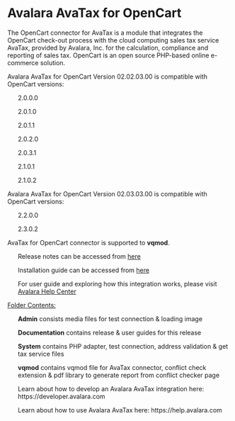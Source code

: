 # Avalara AvaTax for OpenCart
The OpenCart connector for AvaTax is a module that integrates the OpenCart check-out process with the cloud computing sales tax service AvaTax, provided by Avalara, Inc. for the calculation, compliance and reporting of sales tax. OpenCart is an open source PHP-based online e-commerce solution.

Avalara AvaTax for OpenCart Version 02.02.03.00 is compatible with OpenCart versions:
<p><ul>2.0.0.0</ul>
<ul>2.0.1.0</ul>
<ul>2.0.1.1</ul>
<ul>2.0.2.0</ul>
<ul>2.0.3.1</ul>
<ul>2.1.0.1</ul>
<ul>2.1.0.2</ul></p>
Avalara AvaTax for OpenCart Version 02.03.03.00 is compatible with OpenCart versions:
<p><ul>2.2.0.0</ul>
<ul>2.3.0.2</ul></p>

<p>AvaTax for OpenCart connector is supported to <b>vqmod</b>.</p>
<p><ul>Release notes can be accessed from <a href="http://help.avalara.com/?cid=Intg-OC-RG-1" target="_blank">here</a></ul>
<ul>Installation guide can be accessed from <a href="http://help.avalara.com/?cid=Intg-15" target="_blank">here</a></ul>
<ul>For user guide and exploring how this integration works, please visit <a href="https://help.avalara.com" target="_blank">Avalara Help Center</a></ul></p>
<u>Folder Contents:</u>
<p><ul><b>Admin</b> consists media files for test connection & loading image</ul>
<ul><b>Documentation</b> contains release & user guides for this release</ul>
<ul><b>System</b> contains PHP adapter, test connection, address validation & get tax service files</ul>
<ul><b>vqmod</b> contains vqmod file for AvaTax connector, conflict check extension & pdf library to generate report from conflict checker page</ul></p>
<ul>Learn about how to develop an Avalara AvaTax integration here: https://developer.avalara.com</ul>
<ul>Learn about how to use Avalara AvaTax here: https://help.avalara.com</ul>
